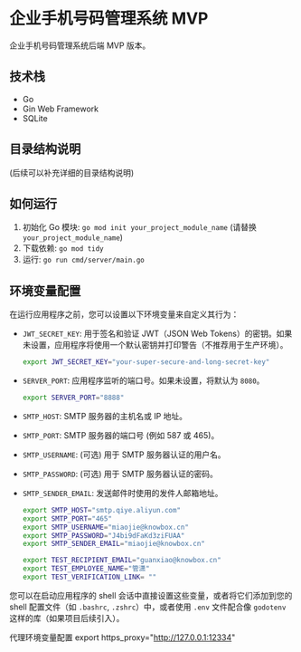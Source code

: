 # 企业手机号码管理系统 MVP

企业手机号码管理系统后端 MVP 版本。

## 技术栈

- Go
- Gin Web Framework
- SQLite

## 目录结构说明

(后续可以补充详细的目录结构说明)

## 如何运行

1.  初始化 Go 模块: `go mod init your_project_module_name` (请替换 `your_project_module_name`)
2.  下载依赖: `go mod tidy`
3.  运行: `go run cmd/server/main.go`

## 环境变量配置

在运行应用程序之前，您可以设置以下环境变量来自定义其行为：

- `JWT_SECRET_KEY`: 用于签名和验证 JWT（JSON Web Tokens）的密钥。如果未设置，应用程序将使用一个默认密钥并打印警告（不推荐用于生产环境）。

  ```bash
  export JWT_SECRET_KEY="your-super-secure-and-long-secret-key"
  ```

- `SERVER_PORT`: 应用程序监听的端口号。如果未设置，将默认为 `8080`。

  ```bash
  export SERVER_PORT="8888"
  ```

- `SMTP_HOST`: SMTP 服务器的主机名或 IP 地址。
- `SMTP_PORT`: SMTP 服务器的端口号 (例如 587 或 465)。
- `SMTP_USERNAME`: (可选) 用于 SMTP 服务器认证的用户名。
- `SMTP_PASSWORD`: (可选) 用于 SMTP 服务器认证的密码。
- `SMTP_SENDER_EMAIL`: 发送邮件时使用的发件人邮箱地址。

  ```bash
  export SMTP_HOST="smtp.qiye.aliyun.com"
  export SMTP_PORT="465"
  export SMTP_USERNAME="miaojie@knowbox.cn"
  export SMTP_PASSWORD="J4bi9dFaKd3ziFUAA"
  export SMTP_SENDER_EMAIL="miaojie@knowbox.cn"

  export TEST_RECIPIENT_EMAIL="guanxiao@knowbox.cn"
  export TEST_EMPLOYEE_NAME="管潇"
  export TEST_VERIFICATION_LINK= ""
  ```

您可以在启动应用程序的 shell 会话中直接设置这些变量，或者将它们添加到您的 shell 配置文件（如 `.bashrc`, `.zshrc`）中，或者使用 `.env` 文件配合像 `godotenv` 这样的库（如果项目后续引入）。

代理环境变量配置
export https_proxy="http://127.0.0.1:12334"
